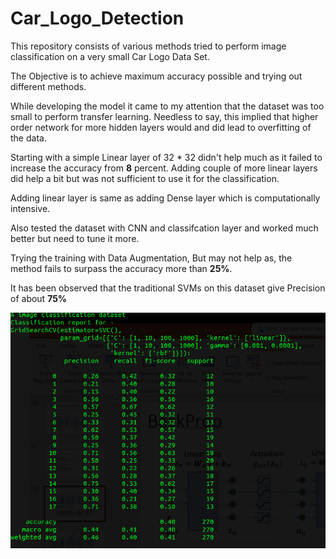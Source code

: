 # Car_Logo_Detection

This repository consists of various methods tried to perform image classification on a very small Car Logo Data Set.

The Objective is to achieve maximum accuracy possible and trying out different methods.

While developing the model it came to my attention that the dataset was too small to perform transfer learning.
Needless to say, this implied that higher order network for more hidden layers would and did lead to overfitting of the data.


Starting with a simple Linear layer of 32 * 32 didn't help much as it failed to increase the accuracy from **8** percent.
Adding couple of more linear layers did help a bit but was not sufficient to use it for the classification.

Adding linear layer is same as adding Dense layer which is computationally intensive.

Also tested the dataset with CNN and classifcation layer and worked much better but need to tune it more.

Trying the training with Data Augmentation, But may not help as, the method fails to surpass the accuracy more than
**25%**.


It has been observed that the traditional SVMs on this dataset give Precision of about **75%**


![Screenshot](car_logo_acc_svm.png)


